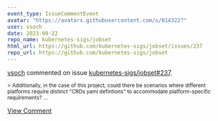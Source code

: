 ```yaml
---
event_type: IssueCommentEvent
avatar: "https://avatars.githubusercontent.com/u/814322?"
user: vsoch
date: 2023-09-22
repo_name: kubernetes-sigs/jobset
html_url: https://github.com/kubernetes-sigs/jobset/issues/237
repo_url: https://github.com/kubernetes-sigs/jobset
---
```


<a href='https://github.com/vsoch' target='_blank'>vsoch</a> commented on issue <a href='https://github.com/kubernetes-sigs/jobset/issues/237' target='_blank'>kubernetes-sigs/jobset#237</a>.

<small>> Additionally, in the case of this project, could there be scenarios where different platforms require distinct "CRDs yaml defintions" to accommodate platform-specific requirements?...</small>

<a href='https://github.com/kubernetes-sigs/jobset/issues/237' target='_blank'>View Comment</a>